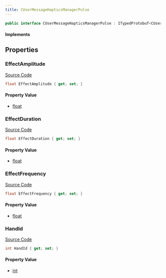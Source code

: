```yaml
---
title: CUserMessageHapticsManagerPulse
---
```


```csharp
public interface CUserMessageHapticsManagerPulse : ITypedProtobuf<CUserMessageHapticsManagerPulse>, INativeHandle, INetMessage<CUserMessageHapticsManagerPulse>, IDisposable
```

#### Implements

## Properties

### EffectAmplitude

[Source Code](https://github.com/swiftly-solution/swiftlys2/blob/beta/managed/src/SwiftlyS2.Generated/Protobufs/Interfaces/CUserMessageHapticsManagerPulse.cs#L21)

```csharp
float EffectAmplitude { get; set; }
```

#### Property Value

- [float](https://learn.microsoft.com/dotnet/api/system.single)

### EffectDuration

[Source Code](https://github.com/swiftly-solution/swiftlys2/blob/beta/managed/src/SwiftlyS2.Generated/Protobufs/Interfaces/CUserMessageHapticsManagerPulse.cs#L27)

```csharp
float EffectDuration { get; set; }
```

#### Property Value

- [float](https://learn.microsoft.com/dotnet/api/system.single)

### EffectFrequency

[Source Code](https://github.com/swiftly-solution/swiftlys2/blob/beta/managed/src/SwiftlyS2.Generated/Protobufs/Interfaces/CUserMessageHapticsManagerPulse.cs#L24)

```csharp
float EffectFrequency { get; set; }
```

#### Property Value

- [float](https://learn.microsoft.com/dotnet/api/system.single)

### HandId

[Source Code](https://github.com/swiftly-solution/swiftlys2/blob/beta/managed/src/SwiftlyS2.Generated/Protobufs/Interfaces/CUserMessageHapticsManagerPulse.cs#L18)

```csharp
int HandId { get; set; }
```

#### Property Value

- [int](https://learn.microsoft.com/dotnet/api/system.int32)


